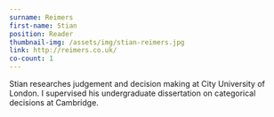 ```yaml
---
surname: Reimers
first-name: Stian
position: Reader 
thumbnail-img: /assets/img/stian-reimers.jpg
link: http://reimers.co.uk/
co-count: 1
---
```


Stian researches judgement and decision making at City University of London. I supervised his undergraduate dissertation on categorical decisions at Cambridge.
